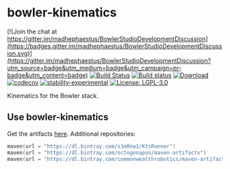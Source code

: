 # bowler-kinematics

[![Join the chat at https://gitter.im/madhephaestus/BowlerStudioDevelopmentDiscussion](https://badges.gitter.im/madhephaestus/BowlerStudioDevelopmentDiscussion.svg)](https://gitter.im/madhephaestus/BowlerStudioDevelopmentDiscussion?utm_source=badge&utm_medium=badge&utm_campaign=pr-badge&utm_content=badge)
[![Build Status](https://travis-ci.org/CommonWealthRobotics/bowler-kinematics.svg?branch=master)](https://travis-ci.org/CommonWealthRobotics/bowler-kinematics)
[![Build status](https://ci.appveyor.com/api/projects/status/69ryb38xhj0ckbru?svg=true)](https://ci.appveyor.com/project/Octogonapus/bowler-kinematics)
[![Download](https://api.bintray.com/packages/commonwealthrobotics/maven-artifacts/bowler-kinematics/images/download.svg) ](https://bintray.com/commonwealthrobotics/maven-artifacts/bowler-kinematics/_latestVersion)
[![codecov](https://codecov.io/gh/CommonWealthRobotics/bowler-kinematics/branch/master/graph/badge.svg)](https://codecov.io/gh/CommonWealthRobotics/bowler-kinematics)
[![stability-experimental](https://img.shields.io/badge/stability-experimental-orange.svg)](https://github.com/emersion/stability-badges#experimental)
[![License: LGPL-3.0](https://img.shields.io/github/license/CommonWealthRobotics/bowler-kinematics.svg)](https://img.shields.io/github/license/CommonWealthRobotics/bowler-kinematics.svg)

Kinematics for the Bowler stack.

## Use bowler-kinematics

Get the artifacts [here](https://bintray.com/commonwealthrobotics/maven-artifacts/bowler-kinematics/_latestVersion). Additional repositories:
```kotlin
maven(url = "https://dl.bintray.com/s1m0nw1/KtsRunner")
maven(url = "https://dl.bintray.com/octogonapus/maven-artifacts")
maven(url = "https://dl.bintray.com/commonwealthrobotics/maven-artifacts")
```
